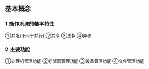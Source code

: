 ## 基本概念

### 1.操作系统的基本特性

①并发(不同于并行)	②共享		③虚拟		④异步

### 2.主要功能

①处理机管理功能		②存储器管理功能		③设备管理功能		④文件管理功能